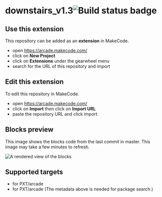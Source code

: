 # downstairs_v1.3![Build status badge](https://github.com/cxphoenix/downstairs_v1/workflows/MakeCode/badge.svg)



## Use this extension

This repository can be added as an **extension** in MakeCode.

* open https://arcade.makecode.com/
* click on **New Project**
* click on **Extensions** under the gearwheel menu
* search for the URL of this repository and import

## Edit this extension

To edit this repository in MakeCode.

* open https://arcade.makecode.com/
* click on **Import** then click on **Import URL**
* paste the repository URL and click import

## Blocks preview

This image shows the blocks code from the last commit in master.
This image may take a few minutes to refresh.

![A rendered view of the blocks](https://github.com/cxphoenix/downstairs_v1/raw/master/.makecode/blocks.png)

## Supported targets

* for PXT/arcade
* for PXT/arcade
(The metadata above is needed for package search.)

